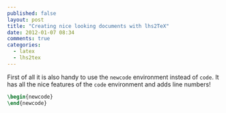```yaml
---
published: false
layout: post
title: "Creating nice looking documents with lhs2TeX"
date: 2012-01-07 08:34
comments: true
categories:
  - latex
  - lhs2tex
---
```


First of all it is also handy to use the `newcode` environment instead of
`code`. It has all the nice features of the `code` environment and adds line
numbers!
``` latex
\begin{newcode}
\end{newcode}
```
